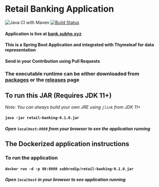 # Retail Banking Application

![Java CI with Maven](https://github.com/ohbus/retail-banking/workflows/Java%20CI%20with%20Maven/badge.svg) [![Build Status](https://ci.subho.xyz/buildStatus/icon?job=Retail+Banking+CI)](https://ci.subho.xyz/job/Retail%20Banking%20CI/)

#### Application is live at [bank.subho.xyz](https://bank.subho.xyz)

#### This is a Spring Boot Application and integrated with Thymeleaf for data representation

#### Send in your Contribution using Pull Requests

### The executable runtime can be either downloaded from [packages](https://github.com/ohbus/retail-banking/packages) or the [releases](https://github.com/ohbus/retail-banking/releases) page

## To run this JAR (Requires JDK 11+)

_Note: You can always build your own JRE using `jlink` from JDK 11+_

#### **`java -jar retail-banking-0.1.0.jar`**

##### Open **`localhost:8080`** from your browser to see the application running

## The Dockerized application instructions

### To run the application

#### **`docker run -d -p 80:8080 subhrodip/retail-banking-0.1.0.jar`**

##### Open **`localhost`** in your browser to see application running


